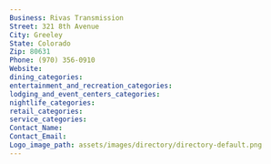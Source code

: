 ```yaml
---
Business: Rivas Transmission
Street: 321 8th Avenue
City: Greeley
State: Colorado
Zip: 80631
Phone: (970) 356-0910
Website: 
dining_categories: 
entertainment_and_recreation_categories: 
lodging_and_event_centers_categories: 
nightlife_categories: 
retail_categories: 
service_categories: 
Contact_Name: 
Contact_Email: 
Logo_image_path: assets/images/directory/directory-default.png
---
```

